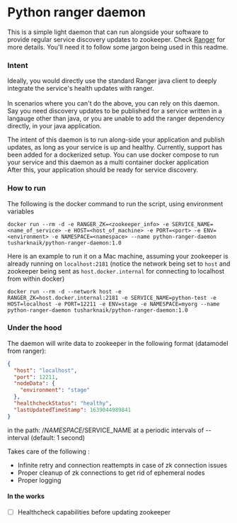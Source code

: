 # Python ranger daemon

This is a simple light daemon that can run alongside your software to provide regular service discovery updates to zookeeper.
Check [Ranger]([https://github.com/appform-io/ranger]) for more details. You'll need it to follow some jargon being used in this readme.

### Intent
Ideally, you would directly use the standard Ranger java client to deeply integrate the service's health updates with ranger.<br>  
In scenarios where you can't do the above, you can rely on this daemon. 
Say you need discovery updates to be published for a service written in a langauge other than java, or you are unable to add the ranger dependency directly, in your java application.

The intent of this daemon is to run along-side your application and publish updates, as long as your service is up and healthy.
Currently, support has been added for a dockerized setup.
You can use docker compose to run your service and this daemon as a multi container docker application<br>
After this, your application should be ready for service discovery.

### How to run
The following is the docker command to run the script, using environment variables
```shell
docker run --rm -d -e RANGER_ZK=<zookeeper_info> -e SERVICE_NAME=<name_of_service> -e HOST=<host_of_machine> -e PORT=<port> -e ENV=<environment> -e NAMESPACE=<namespace> --name python-ranger-daemon tusharknaik/python-ranger-daemon:1.0
```

Here is an example to run it on a Mac machine, assuming your zookeeper is already running on `localhost:2181` (notice the network being set to `host` and zookeeper being sent as `host.docker.internal` for connecting to localhost from within docker)
```shell
docker run --rm -d --network host -e RANGER_ZK=host.docker.internal:2181 -e SERVICE_NAME=python-test -e HOST=localhost -e PORT=12211 -e ENV=stage -e NAMESPACE=myorg --name python-ranger-daemon tusharknaik/python-ranger-daemon:1.0
```

### Under the hood
The daemon will write data to zookeeper in the following format (datamodel from ranger):
```json
{
  "host": "localhost",
  "port": 12211,
  "nodeData": {
    "environment": "stage"
  },
  "healthcheckStatus": "healthy",
  "lastUpdatedTimeStamp": 1639044989841
}
```
in the path: /$NAMESPACE/$SERVICE_NAME
at a periodic intervals of --interval (default: 1 second)

Takes care of the following :
- Infinite retry and connection reattempts in case of zk connection issues
- Proper cleanup of zk connections to get rid of ephemeral nodes
- Proper logging

#### In the works
- [ ] Healthcheck capabilities before updating zookeeper
